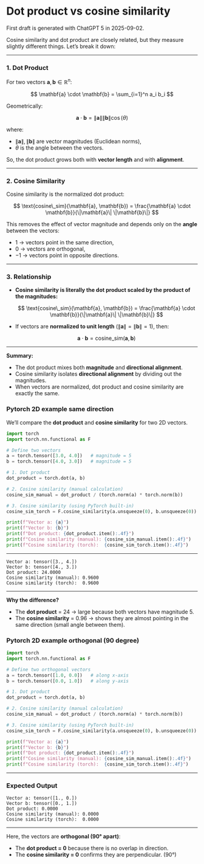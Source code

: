 # Dot product vs cosine similarity

First draft is generated with ChatGPT 5 in 2025-09-02.

Cosine similarity and dot product are closely related, but they measure slightly different things. 
Let’s break it down:

---

### 1. **Dot Product**

For two vectors $\mathbf{a}, \mathbf{b} \in \mathbb{R}^n$:

$$
\mathbf{a} \cdot \mathbf{b} = \sum_{i=1}^n a_i b_i
$$

Geometrically:

$$
\mathbf{a} \cdot \mathbf{b} = \|\mathbf{a}\| \|\mathbf{b}\| \cos(\theta)
$$

where:

* $\|\mathbf{a}\|, \|\mathbf{b}\|$ are vector magnitudes (Euclidean norms),
* $\theta$ is the angle between the vectors.

So, the dot product grows both with **vector length** and with **alignment**.

---

### 2. **Cosine Similarity**

Cosine similarity is the normalized dot product:

$$
\text{cosine\_sim}(\mathbf{a}, \mathbf{b}) = \frac{\mathbf{a} \cdot \mathbf{b}}{\|\mathbf{a}\| \|\mathbf{b}\|}
$$

This removes the effect of vector magnitude and depends only on the **angle** between the vectors:

* $1$ → vectors point in the same direction,
* $0$ → vectors are orthogonal,
* $-1$ → vectors point in opposite directions.

---

### 3. **Relationship**

* **Cosine similarity is literally the dot product scaled by the product of the magnitudes:**

  $$
  \text{cosine\_sim}(\mathbf{a}, \mathbf{b}) = \frac{\mathbf{a} \cdot \mathbf{b}}{\|\mathbf{a}\| \|\mathbf{b}\|}
  $$
* If vectors are **normalized to unit length** ($\|\mathbf{a}\|=\|\mathbf{b}\|=1$), then:

  $$
  \mathbf{a} \cdot \mathbf{b} = \text{cosine\_sim}(\mathbf{a}, \mathbf{b})
  $$

---

**Summary:**

* The dot product mixes both **magnitude** and **directional alignment**.
* Cosine similarity isolates **directional alignment** by dividing out the magnitudes.
* When vectors are normalized, dot product and cosine similarity are exactly the same.

### Pytorch 2D example same direction


We’ll compare the **dot product** and **cosine similarity** for two 2D vectors.

```python
import torch
import torch.nn.functional as F

# Define two vectors
a = torch.tensor([3.0, 4.0])   # magnitude = 5
b = torch.tensor([4.0, 3.0])   # magnitude = 5

# 1. Dot product
dot_product = torch.dot(a, b)

# 2. Cosine similarity (manual calculation)
cosine_sim_manual = dot_product / (torch.norm(a) * torch.norm(b))

# 3. Cosine similarity (using PyTorch built-in)
cosine_sim_torch = F.cosine_similarity(a.unsqueeze(0), b.unsqueeze(0))

print(f"Vector a: {a}")
print(f"Vector b: {b}")
print(f"Dot product: {dot_product.item():.4f}")
print(f"Cosine similarity (manual): {cosine_sim_manual.item():.4f}")
print(f"Cosine similarity (torch):  {cosine_sim_torch.item():.4f}")
```

---


```
Vector a: tensor([3., 4.])
Vector b: tensor([4., 3.])
Dot product: 24.0000
Cosine similarity (manual): 0.9600
Cosine similarity (torch):  0.9600
```

---

**Why the difference?**

* The **dot product** = 24 → large because both vectors have magnitude 5.
* The **cosine similarity** = 0.96 → shows they are almost pointing in the same direction (small angle between them).


### Pytorch 2D example orthogonal (90 degree)

```python
import torch
import torch.nn.functional as F

# Define two orthogonal vectors
a = torch.tensor([1.0, 0.0])   # along x-axis
b = torch.tensor([0.0, 1.0])   # along y-axis

# 1. Dot product
dot_product = torch.dot(a, b)

# 2. Cosine similarity (manual calculation)
cosine_sim_manual = dot_product / (torch.norm(a) * torch.norm(b))

# 3. Cosine similarity (using PyTorch built-in)
cosine_sim_torch = F.cosine_similarity(a.unsqueeze(0), b.unsqueeze(0))

print(f"Vector a: {a}")
print(f"Vector b: {b}")
print(f"Dot product: {dot_product.item():.4f}")
print(f"Cosine similarity (manual): {cosine_sim_manual.item():.4f}")
print(f"Cosine similarity (torch):  {cosine_sim_torch.item():.4f}")
```

---

### Expected Output

```
Vector a: tensor([1., 0.])
Vector b: tensor([0., 1.])
Dot product: 0.0000
Cosine similarity (manual): 0.0000
Cosine similarity (torch):  0.0000
```

---

Here, the vectors are **orthogonal (90° apart)**:

* The **dot product = 0** because there is no overlap in direction.
* The **cosine similarity = 0** confirms they are perpendicular. (90°)



